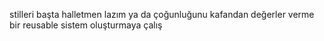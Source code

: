 stilleri başta halletmen lazım ya da çoğunluğunu kafandan değerler verme bir
reusable sistem oluşturmaya çalış
